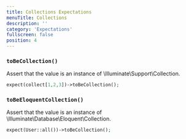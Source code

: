 ```yaml
---
title: Collections Expectations
menuTitle: Collections
description: ''
category: 'Expectations'
fullscreen: false
position: 4
---
```


### `toBeCollection()`

Assert that the value is an instance of \Illuminate\Support\Collection.

```php
expect(collect[1,2,3])->toBeCollection();
 ```

### `toBeEloquentCollection()`

Assert that the value is an instance of \Illuminate\Database\Eloquent\Collection.

```php
expect(User::all())->toBeCollection();
 ```

